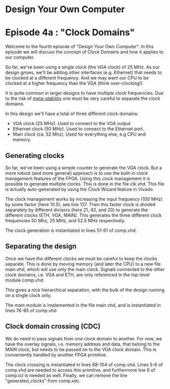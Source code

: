 # Design Your Own Computer
# Episode 4a : "Clock Domains"

Welcome to the fourth episode of "Design Your Own Computer". In this episode we
will discuss the concept of Clock Domains and how it applies to our computer.

So far, we've been using a single clock (the VGA clock) of 25 MHz. As our
design grows, we'll be adding other interfaces (e.g. Ethernet) that needs to be
clocked at a different frequency.  And we may want our CPU to be clocked at a
higher frequency than the VGA (think over-clocking!).

It is quite common in larger designs to have multiple clock frequencies. Due to
the risk of
[meta-stability](http://chipdesignmag.com/display.php?articleId=32&issueId=5#)
one must be very careful to separate the clock domains.

In this design we'll have a total of three different clock domains:
* VGA clock (25 MHz). Used to connect to the VGA output
* Ethernet clock (50 MHz). Used to connect to the Ethernet port.
* Main clock (ca. 52 Mhz). Used for everything else, e.g CPU and memory.

## Generating clocks
So far, we've been using a simple counter to generate the VGA clock. But a more
robust (and more general) approach is to use the built-in clock management
features of the FPGA. Using this clock management it is possible to generate
multiple clocks. This is done in the file clk.vhd. This file is actually
auto-generated by using the Clock Wizard feature in Vivado.

The clock management works by increasing the input frequency (100 MHz) by some
factor (here 10.5), see line 137. Then this faster clock is divided separately
by different divisors (here 21, 42, and 20) to generate the different clocks
(ETH, VGA, MAIN). This generates the three different clock frequencies 50 Mhz,
25 MHz, and 52.5 MHz respectively.

The clock generation is instantiated in lines 51-61 of comp.vhd.

## Separating the design
Once we have the different clocks we must be careful to keep the clocks
separate.  This is done by moving memory (and later the CPU) to a new file
main.vhd, which will use only the main clock. Signals connected to the other
clock domains, i.e. VGA and ETH, are only referenced in the top-level module
comp.vhd.

This gives a nice hierarchical separation, with the bulk of the design running
on a single clock only.

The main module is implemented in the file main.vhd, and is instantiated in
lines 76-85 of comp.vhd

## Clock domain crossing (CDC)
We do need to pass signals from one clock domain to another. For now, we have
the overlay signals, i.e. memory address and data, that belong to the MAIN
clock, but needs to be passed on to the VGA clock domain. This is conveniently
handled by another FPGA primitive.

The clock crossing is instantiated in lines 88-104 of comp.vhd. Lines 5-6 of
comp.vhd are needed to access this primitive, and furthermore line 6 of
comp.tcl is needed as well. Finally, we can remove the line "generated\_clocks"
from comp.xdc.

